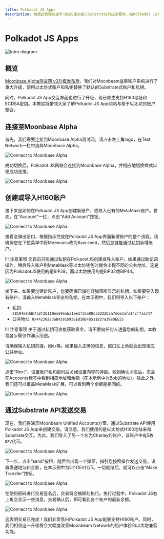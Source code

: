 ```yaml
---
title: Polkadot JS Apps
description: 根据此教程快速学习如何使用基于Substrate的应用程序，如Polkadot JS与Moonbeam的标准以太坊H160地址进行交互。
---
```

# Polkadot JS Apps

![Intro diagram](/images/polkadotjs/polkadotjs-banner.png)

## 概览

[Moonbase Alpha测试网 v3升级发布后](https://www.purestake.com/news/moonbeam-network-upgrades-account-structure-to-match-ethereum/)，我们对Moonbeam底层账户系统进行了重大升级，使用以太坊式账户和私钥替换了默认的Substrate式账户和私钥。

同时，Polkadot JS App交互界面也进行了升级，现已原生支持H160地址和ECDSA密钥。本教程将带领大家了解Polkadot JS App网站与基于以太坊的账户整合。

## 连接至Moonbase Alpha

首先，我们需要连接到Moonbase Alpha测试网。请点击左上角logo，在Test Network一栏中选择Moonbase Alpha。

![Connect to Moonbase Alpha](/images/polkadotjs/polkadotjs-app1.png)

成功切换后，Polkadot JS网站会连接到Moonbase Alpha，并相应地切换样式以便成功连接。

![Connect to Moonbase Alpha](/images/polkadotjs/polkadotjs-app2.png)

## 创建或导入H160账户

接下来是如何在Polkadot JS App创建新账户，或导入已有的MetaMask账户。首先，在“Account”一栏，点击“Add Account”按钮。

![Connect to Moonbase Alpha](/images/polkadotjs/polkadotjs-app3.png)

接着会弹出窗口，根据指示完成在Polkadot JS App界面新增账户的整个流程。请确保您在下拉菜单中将Mnemonic改为Raw seed，然后您就能通过私钥新增账户。

!!! 注意事项
    您目前只能通过私钥在PolkadotJS创建或导入账户。如果通过助记词操作，稍后导入账户到MetaMask等以太坊钱包时就会出现不同的公共地址。这是因为PolkadotJS使用的是BIP39，而以太坊使用的是BIP32或BIP44。

![Connect to Moonbase Alpha](/images/polkadotjs/polkadotjs-app4.png)

接下来，如果要创建新账户，您要确保已储存好弹窗所显示的私钥。如果要导入现有账户，请输入MetaMask导出的私钥。在本示例中，我们将导入以下账户：

- 私钥: `28194e8ddb4a2f2b110ee69eaba1ee1f35e88da2222b5a7d6e3afa14cf7a3347`
- 公共地址: `0x44236223aB4291b93EEd10E4B511B37a398DEE55` 

!!! 注意事项 
    由于通过私钥可直接获取资金，请不要向任何人透露您的私钥。本教程各步骤仅作演示用途。
    
请确保输入私钥前缀，如`0x`等。如果输入正确的信息，窗口左上角就会出现相应公共地址。

![Connect to Moonbase Alpha](/images/polkadotjs/polkadotjs-app5.png)

点击“Next”，设置账户名和密码后关闭设置向导的弹窗。收到确认消息后，您会在Accounts标签中看到相应地址和余额（在本示例中为Bob的地址）。除此之外，我们还可以覆盖MetaMask扩展，可以看到两个余额是相同的。

![Connect to Moonbase Alpha](/images/polkadotjs/polkadotjs-app6.png)

## 通过Substrate API发送交易

现在，我们将演示Moonbeam Unified Accounts方案。通过Substrate API使用Polkadot JS App来创建交易。请注意，我们使用的是以太坊式H160地址来和Substrate交互。为此，我们导入了另一个名为Charley的账户，该账户中有5枚`DEV`代币。

![Connect to Moonbase Alpha](/images/polkadotjs/polkadotjs-app7.png)

下一步，点击“send”按钮，随后会出现一个弹窗，指引您按照操作发送交易。设置发送地址和金额，在本示例中为5个DEV代币。一切就绪后，就可以点击“Make Transfer”按钮。

![Connect to Moonbase Alpha](/images/polkadotjs/polkadotjs-app8.png)

在使用密码进行交易签名后，交易将会被即刻执行。执行过程中，Polkadot JS右上角会显示一些消息。交易确认后，即可看到各个账户的最新余额。

![Connect to Moonbase Alpha](/images/polkadotjs/polkadotjs-app8.png)

这表明交易已完成！我们非常高兴Polkadot JS App能够支持H160账户。同时，我们相信这一升级将会大幅度改善Moonbeam Network的用户体验和以太坊兼容功能。
